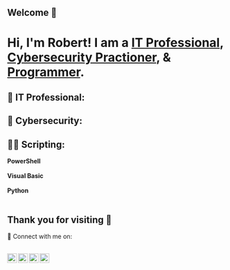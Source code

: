 ## Welcome 👋
<h1>Hi, I'm Robert! I am a <a href="https://linkedin.com/in/robert-nathanael-martinez-455532180">IT Professional</a>, <a href="">Cybersecurity Practioner</a>, & <a href="https://github.com/RobMrtnz/Scripts">Programmer</a>.</h1>

<h2>🚀 IT Professional:</h2>

<h2>🔮 Cybersecurity:</h2>

<h2>👨‍💻 Scripting:</h2>
<b>PowerShell</b><br></br>
<b>Visual Basic</b><br></br>
<b>Python</b><br></br>


<h2>Thank you for visiting 👋</h2>
🤳 Connect with me on:<br></br>

[<img align="left" alt="JoshMadakor | YouTube" width="22px" src="https://cdn.jsdelivr.net/npm/simple-icons@v3/icons/youtube.svg" />][youtube]
[<img align="left" alt="JoshMadakor | Twitter" width="22px" src="https://cdn.jsdelivr.net/npm/simple-icons@v3/icons/twitter.svg" />][twitter]
[<img align="left" alt="JoshMadakor | LinkedIn" width="22px" src="https://cdn.jsdelivr.net/npm/simple-icons@v3/icons/linkedin.svg" />][linkedin]
[<img align="left" alt="JoshMadakor | Instagram" width="22px" src="https://cdn.jsdelivr.net/npm/simple-icons@v3/icons/instagram.svg" />][instagram]

[twitter]: https://twitter.com/joshmadakor
[youtube]: https://www.youtube.com/c/joshmadakor
[instagram]: https://www.instagram.com/joshmadakor/
[linkedin]: https://linkedin.com/in/robert-nathanael-martinez-455532180

<!--
**RobMrtnz/RobMrtnz** is a ✨ _special_ ✨ repository because its `README.md` (this file) appears on your GitHub profile.

Here are some ideas to get you started:

- 🔭 I’m currently working on ...
- 🌱 I’m currently learning ...
- 👯 I’m looking to collaborate on ...
- 🤔 I’m looking for help with ...
- 💬 Ask me about ...
- 📫 How to reach me: ...
- 😄 Pronouns: ...
- ⚡ Fun fact: ...
-->
